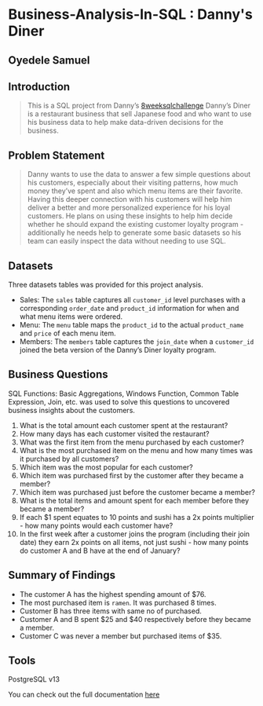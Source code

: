 # Business-Analysis-In-SQL : Danny's Diner

## Oyedele Samuel

## Introduction

> This is a SQL project from Danny’s <a href="https://8weeksqlchallenge.com/case-study-1/">8weeksqlchallenge</a> Danny’s Diner is a restaurant business that sell Japanese food and who want to use his business data to help make data-driven decisions for the business.

## Problem Statement

> Danny wants to use the data to answer a few simple questions about his customers, especially about their visiting patterns, how much money they’ve spent and also which menu items are their favorite. Having this deeper connection with his customers will help him deliver a better and more personalized experience for his loyal customers.
> He plans on using these insights to help him decide whether he should expand the existing customer loyalty program - additionally he needs help to generate some basic datasets so his team can easily inspect the data without needing to use SQL.

## Datasets
Three datasets tables was provided for this project analysis.
- Sales: The `sales` table captures all `customer_id` level purchases with a corresponding `order_date` and `product_id` information for when and what menu items were ordered.
- Menu: The `menu` table maps the `product_id` to the actual `product_name` and `price` of each menu item.
- Members: The `members` table captures the `join_date` when a `customer_id` joined the beta version of the Danny’s Diner loyalty program.

## Business Questions
SQL Functions: Basic Aggregations, Windows Function, Common Table Expression, Join, etc. was used to solve this questions to uncovered business insights about the customers.
1.	What is the total amount each customer spent at the restaurant?
2.	How many days has each customer visited the restaurant?
3.	What was the first item from the menu purchased by each customer?
4.	What is the most purchased item on the menu and how many times was it purchased by all customers?
5.	Which item was the most popular for each customer?
6.	Which item was purchased first by the customer after they became a member?
7.	Which item was purchased just before the customer became a member?
8.	What is the total items and amount spent for each member before they became a member?
9.	If each $1 spent equates to 10 points and sushi has a 2x points multiplier - how many points would each customer have?
10.	In the first week after a customer joins the program (including their join date) they earn 2x points on all items, not just sushi - how many points do customer A and B have at the end of January?

## Summary of Findings
- The customer A has the highest spending amount of $76.
- The most purchased item is `ramen`. It was purchased 8 times.
- Customer B has three items with same no of purchased.
- Customer A and B spent $25 and $40 respectively before they became a member.
- Customer C was never a member but purchased items of $35.

## Tools
PostgreSQL v13

You can check out the full documentation <a href = "">here</a>
